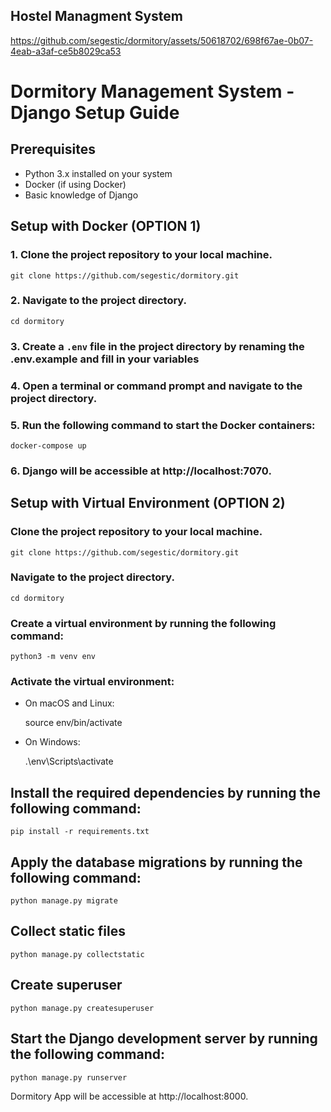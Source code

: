 ## Hostel Managment System


https://github.com/segestic/dormitory/assets/50618702/698f67ae-0b07-4eab-a3af-ce5b8029ca53


# Dormitory Management System - Django Setup Guide

## Prerequisites
- Python 3.x installed on your system
- Docker (if using Docker)
- Basic knowledge of Django

## Setup with Docker (OPTION 1)

### 1. Clone the project repository to your local machine.
    
    git clone https://github.com/segestic/dormitory.git
    

### 2. Navigate to the project directory.
    
    cd dormitory
    
### 3. Create a `.env` file in the project directory by renaming the .env.example and fill in your variables


### 4. Open a terminal or command prompt and navigate to the project directory. 


### 5. Run the following command to start the Docker containers:

    docker-compose up

### 6. Django will be accessible at http://localhost:7070.




## Setup with Virtual Environment (OPTION 2)

### Clone the project repository to your local machine.
    
    git clone https://github.com/segestic/dormitory.git
    

### Navigate to the project directory.
    
    cd dormitory
    
### Create a virtual environment by running the following command:
    
    python3 -m venv env
    
    
### Activate the virtual environment:
- On macOS and Linux:
  
  source env/bin/activate
  
- On Windows:
  
  .\env\Scripts\activate
  

## Install the required dependencies by running the following command:
    
    pip install -r requirements.txt
    


## Apply the database migrations by running the following command:
    
    python manage.py migrate
    
    

## Collect static files
    
    python manage.py collectstatic
    


## Create superuser
    python manage.py createsuperuser


## Start the Django development server by running the following command:
    python manage.py runserver


Dormitory App will be accessible at http://localhost:8000.




